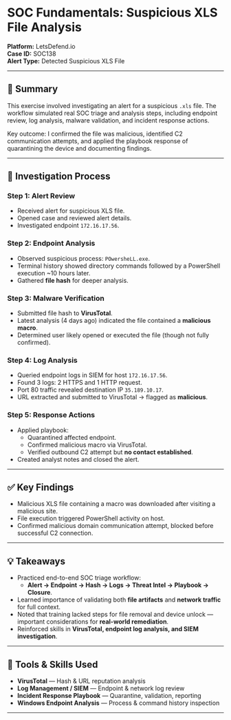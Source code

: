 # SOC Fundamentals: Suspicious XLS File Analysis

**Platform:** LetsDefend.io  
**Case ID:** SOC138  
**Alert Type:** Detected Suspicious XLS File  

---

## 📝 Summary
This exercise involved investigating an alert for a suspicious `.xls` file. The workflow simulated real SOC triage and analysis steps, including endpoint review, log analysis, malware validation, and incident response actions.  

Key outcome: I confirmed the file was malicious, identified C2 communication attempts, and applied the playbook response of quarantining the device and documenting findings.  

---

## 🔎 Investigation Process

### Step 1: Alert Review
- Received alert for suspicious XLS file.  
- Opened case and reviewed alert details.  
- Investigated endpoint `172.16.17.56`.

### Step 2: Endpoint Analysis
- Observed suspicious process: `POwersheLL.exe`.  
- Terminal history showed directory commands followed by a PowerShell execution ~10 hours later.  
- Gathered **file hash** for deeper analysis.

### Step 3: Malware Verification
- Submitted file hash to **VirusTotal**.  
- Latest analysis (4 days ago) indicated the file contained a **malicious macro**.  
- Determined user likely opened or executed the file (though not fully confirmed).  

### Step 4: Log Analysis
- Queried endpoint logs in SIEM for host `172.16.17.56`.  
- Found 3 logs: 2 HTTPS and 1 HTTP request.  
- Port 80 traffic revealed destination IP `35.189.10.17`.  
- URL extracted and submitted to VirusTotal → flagged as **malicious**.

### Step 5: Response Actions
- Applied playbook:
  - Quarantined affected endpoint.  
  - Confirmed malicious macro via VirusTotal.  
  - Verified outbound C2 attempt but **no contact established**.  
- Created analyst notes and closed the alert.

---

## ✅ Key Findings
- Malicious XLS file containing a macro was downloaded after visiting a malicious site.  
- File execution triggered PowerShell activity on host.  
- Confirmed malicious domain communication attempt, blocked before successful C2 connection.  

---

## 💡 Takeaways
- Practiced end-to-end SOC triage workflow:
  - **Alert → Endpoint → Hash → Logs → Threat Intel → Playbook → Closure**.  
- Learned importance of validating both **file artifacts** and **network traffic** for full context.  
- Noted that training lacked steps for file removal and device unlock — important considerations for **real-world remediation**.  
- Reinforced skills in **VirusTotal, endpoint log analysis, and SIEM investigation**.  

---

## 🔗 Tools & Skills Used
- **VirusTotal** — Hash & URL reputation analysis  
- **Log Management / SIEM** — Endpoint & network log review  
- **Incident Response Playbook** — Quarantine, validation, reporting  
- **Windows Endpoint Analysis** — Process & command history inspection  

---


